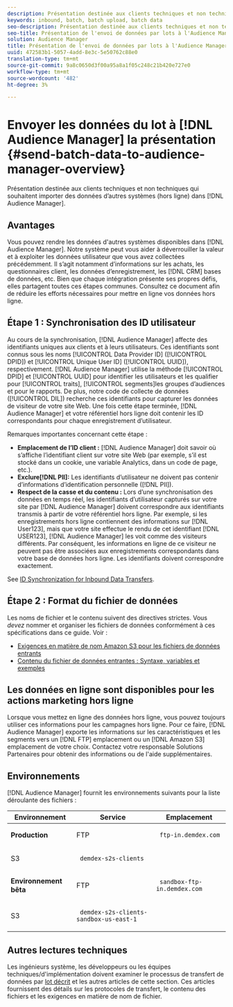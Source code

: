 ```yaml
---
description: Présentation destinée aux clients techniques et non techniques qui souhaitent mettre en Audience Manager des données provenant d’autres systèmes (hors ligne).
keywords: inbound, batch, batch upload, batch data
seo-description: Présentation destinée aux clients techniques et non techniques qui souhaitent mettre en Audience Manager des données provenant d’autres systèmes (hors ligne). Pour ce faire, utilisez l’option de téléchargement par lot dans l’Audience Manager.
seo-title: Présentation de l'envoi de données par lots à l'Audience Manager
solution: Audience Manager
title: Présentation de l'envoi de données par lots à l'Audience Manager
uuid: 472583b1-5057-4add-8e3c-5e50762c88e0
translation-type: tm+mt
source-git-commit: 9a8c0650d3f00a95a8a1f05c248c21b420e727e0
workflow-type: tm+mt
source-wordcount: '482'
ht-degree: 3%

---
```



# Envoyer les données du lot à [!DNL Audience Manager] la présentation {#send-batch-data-to-audience-manager-overview}

Présentation destinée aux clients techniques et non techniques qui souhaitent importer des données d’autres systèmes (hors ligne) dans [!DNL Audience Manager].

## Avantages

Vous pouvez rendre les données d&#39;autres systèmes disponibles dans [!DNL Audience Manager]. Notre système peut vous aider à déverrouiller la valeur et à exploiter les données utilisateur que vous avez collectées précédemment. Il s’agit notamment d’informations sur les achats, les questionnaires client, les données d’enregistrement, les [!DNL CRM] bases de données, etc. Bien que chaque intégration présente ses propres défis, elles partagent toutes ces étapes communes. Consultez ce document afin de réduire les efforts nécessaires pour mettre en ligne vos données hors ligne.

## Étape 1 : Synchronisation des ID utilisateur

Au cours de la synchronisation, [!DNL Audience Manager] affecte des identifiants uniques aux clients et à leurs utilisateurs. Ces identifiants sont connus sous les noms [!UICONTROL Data Provider ID] ([!UICONTROL DPID]) et [!UICONTROL Unique User ID] ([!UICONTROL UUID]), respectivement. [!DNL Audience Manager] utilise la méthode [!UICONTROL DPID] et [!UICONTROL UUID] pour identifier les utilisateurs et les qualifier pour [!UICONTROL traits], [!UICONTROL segments]les groupes d’audiences et pour le rapports. De plus, notre code de collecte de données ([!UICONTROL DIL]) recherche ces identifiants pour capturer les données de visiteur de votre site Web. Une fois cette étape terminée, [!DNL Audience Manager] et votre référentiel hors ligne doit contenir les ID correspondants pour chaque enregistrement d’utilisateur.

Remarques importantes concernant cette étape :

* **Emplacement de l’ID client :** [!DNL Audience Manager] doit savoir où s’affiche l’identifiant client sur votre site Web (par exemple, s’il est stocké dans un cookie, une variable Analytics, dans un code de page, etc.).
* **Exclure[!DNL PII]:** Les identifiants d’utilisateur ne doivent pas contenir d’informations d’identification personnelle ([!DNL PII]).
* **Respect de la casse et du contenu :** Lors d’une synchronisation des données en temps réel, les identifiants d’utilisateur capturés sur votre site par [!DNL Audience Manager] doivent correspondre aux identifiants transmis à partir de votre référentiel hors ligne. Par exemple, si les enregistrements hors ligne contiennent des informations sur [!DNL User123], mais que votre site effectue le rendu de cet identifiant [!DNL USER123], [!DNL Audience Manager] les voit comme des visiteurs différents. Par conséquent, les informations en ligne de ce visiteur ne peuvent pas être associées aux enregistrements correspondants dans votre base de données hors ligne. Les identifiants doivent correspondre exactement.

See [ID Synchronization for Inbound Data Transfers](../../../integration/sending-audience-data/batch-data-transfer-explained/id-sync-http.md).

## Étape 2 : Format du fichier de données

Les noms de fichier et le contenu suivent des directives strictes. Vous *devez* nommer et organiser les fichiers de données conformément à ces spécifications dans ce guide. Voir :

* [Exigences en matière de nom Amazon S3 pour les fichiers de données entrants](../../../integration/sending-audience-data/batch-data-transfer-explained/inbound-s3-filenames.md)
* [Contenu du fichier de données entrantes : Syntaxe, variables et exemples](../../../integration/sending-audience-data/batch-data-transfer-explained/inbound-file-contents.md)

## Les données en ligne sont disponibles pour les actions marketing hors ligne

Lorsque vous mettez en ligne des données hors ligne, vous pouvez toujours utiliser ces informations pour les campagnes hors ligne. Pour ce faire, [!DNL Audience Manager] exporte les informations sur les caractéristiques et les segments vers un [!DNL FTP] emplacement ou un [!DNL Amazon S3] emplacement de votre choix. Contactez votre responsable Solutions Partenaires pour obtenir des informations ou de l&#39;aide supplémentaires.

## Environnements

[!DNL Audience Manager] fournit les environnements suivants pour la liste déroulante des fichiers :

<table id="table_A61AA64578944B23B5A7355F2A76E882"> 
 <thead> 
  <tr> 
   <th colname="col1" class="entry"> Environnement </th> 
   <th colname="col02" class="entry"> Service </th> 
   <th colname="col2" class="entry"> Emplacement </th> 
  </tr> 
 </thead>
 <tbody> 
  <tr> 
   <td colname="col1" morerows="1"> <b>Production</b> </td> 
   <td colname="col02"> FTP </td> 
   <td colname="col2"> <p> <code> ftp-in.demdex.com</code> </p> </td> 
  </tr> 
  <tr> 
   <td colname="col02"> S3 </td> 
   <td colname="col2"> <p> <code> demdex-s2s-clients</code> </p> </td> 
  </tr> 
  <tr> 
   <td colname="col1" morerows="1"> <b>Environnement bêta</b> </td> 
   <td colname="col02"> FTP </td> 
   <td colname="col2"> <p><code> sandbox-ftp-in.demdex.com</code> </p> </td> 
  </tr> 
  <tr> 
   <td colname="col02"> S3 </td> 
   <td colname="col2"> <p> <code> demdex-s2s-clients-sandbox-us-east-1</code> </p> </td> 
  </tr> 
 </tbody> 
</table>

## Autres lectures techniques

Les ingénieurs système, les développeurs ou les équipes techniques/d&#39;implémentation doivent examiner le processus de transfert de données par [lot décrit](../../../integration/sending-audience-data/batch-data-transfer-explained/batch-data-transfer-explained.md) et les autres articles de cette section. Ces articles fournissent des détails sur les protocoles de transfert, le contenu des fichiers et les exigences en matière de nom de fichier.
